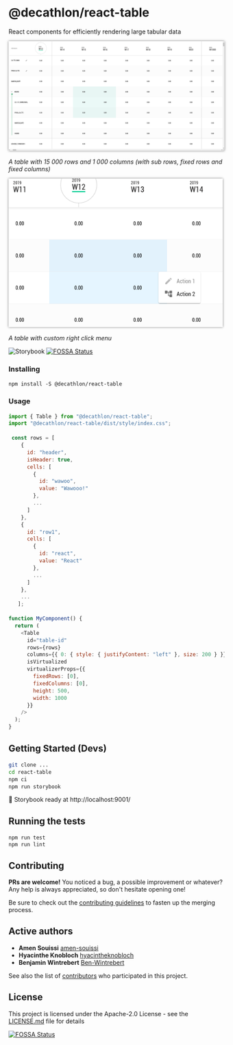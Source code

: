 # @decathlon/react-table

React components for efficiently rendering large tabular data

<img src="images/table.png" width="1200" style="box-shadow: 0px 0px 5px 0px rgba(0, 0, 0, 0.5)"/>

*A table with 15 000 rows and 1 000 columns (with sub rows, fixed rows and fixed columns)*


<img src="images/tableSelection.png" width="500" style="box-shadow: 0px 0px 5px 0px rgba(0, 0, 0, 0.5)"/>

*A table with custom right click menu*

![Storybook](https://cdn.jsdelivr.net/gh/storybooks/brand@master/badge/badge-storybook.svg)
[![FOSSA Status](https://app.fossa.io/api/projects/git%2Bgithub.com%2FDecathlon%2Freact-table.svg?type=shield)](https://app.fossa.io/projects/git%2Bgithub.com%2FDecathlon%2Freact-table?ref=badge_shield)

### Installing

```
npm install -S @decathlon/react-table
```

### Usage


```js
import { Table } from "@decathlon/react-table";
import "@decathlon/react-table/dist/style/index.css";

 const rows = [
    {
      id: "header",
      isHeader: true,
      cells: [
        {
          id: "wawoo",
          value: "Wawooo!"
        },
        ...
      ]
    },
    {
      id: "row1",
      cells: [
        {
          id: "react",
          value: "React"
        },
        ...
      ]
    },
    ...
   ];

function MyComponent() {
  return (
    <Table
      id="table-id"
      rows={rows}
      columns={{ 0: { style: { justifyContent: "left" }, size: 200 } }}
      isVirtualized
      virtualizerProps={{
        fixedRows: [0],
        fixedColumns: [0],
        height: 500,
        width: 1000
      }}
    />
  );
}
```

## Getting Started (Devs)

```bash
git clone ...
cd react-table
npm ci
npm run storybook
```

🚀 Storybook ready at  http://localhost:9001/

## Running the tests

```
npm run test
npm run lint
```
## Contributing

**PRs are welcome!**
You noticed a bug, a possible improvement or whatever?
Any help is always appreciated, so don't hesitate opening one!

Be sure to check out the [contributing guidelines](CONTRIBUTING.md) to fasten
up the merging process.

## Active authors

* **Amen Souissi**  [amen-souissi](https://github.com/amen-souissi)
* **Hyacinthe Knobloch** [hyacintheknobloch](https://github.com/hyacintheknobloch)
* **Benjamin Wintrebert** [Ben-Wintrebert](https://github.com/Ben-Wintrebert)

See also the list of [contributors](https://github.com/Decathlon/react-table/graphs/contributors) who participated in this project.

## License

This project is licensed under the Apache-2.0 License - see the [LICENSE.md](https://github.com/Decathlon/react-table/blob/master/LICENSE) file for details


[![FOSSA Status](https://app.fossa.io/api/projects/git%2Bgithub.com%2FDecathlon%2Freact-table.svg?type=large)](https://app.fossa.io/projects/git%2Bgithub.com%2FDecathlon%2Freact-table?ref=badge_large)